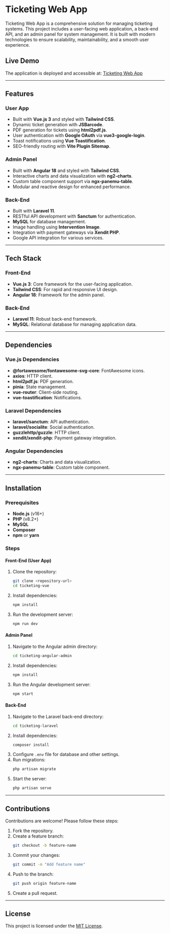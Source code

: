 # Ticketing Web App

Ticketing Web App is a comprehensive solution for managing ticketing systems. This project includes a user-facing web application, a back-end API, and an admin panel for system management. It is built with modern technologies to ensure scalability, maintainability, and a smooth user experience.

## Live Demo

The application is deployed and accessible at: [Ticketing Web App](https://sandbox2.panemu.com/ticketing/)

---

## Features

### User App
- Built with **Vue.js 3** and styled with **Tailwind CSS**.
- Dynamic ticket generation with **JSBarcode**.
- PDF generation for tickets using **html2pdf.js**.
- User authentication with **Google OAuth** via **vue3-google-login**.
- Toast notifications using **Vue Toastification**.
- SEO-friendly routing with **Vite Plugin Sitemap**.

### Admin Panel
- Built with **Angular 18** and styled with **Tailwind CSS**.
- Interactive charts and data visualization with **ng2-charts**.
- Custom table component support via **ngx-panemu-table**.
- Modular and reactive design for enhanced performance.

### Back-End
- Built with **Laravel 11**.
- RESTful API development with **Sanctum** for authentication.
- **MySQL** for database management.
- Image handling using **Intervention Image**.
- Integration with payment gateways via **Xendit PHP**.
- Google API integration for various services.

---

## Tech Stack

### Front-End
- **Vue.js 3**: Core framework for the user-facing application.
- **Tailwind CSS**: For rapid and responsive UI design.
- **Angular 18**: Framework for the admin panel.

### Back-End
- **Laravel 11**: Robust back-end framework.
- **MySQL**: Relational database for managing application data.

---

## Dependencies

### Vue.js Dependencies
- **@fortawesome/fontawesome-svg-core**: FontAwesome icons.
- **axios**: HTTP client.
- **html2pdf.js**: PDF generation.
- **pinia**: State management.
- **vue-router**: Client-side routing.
- **vue-toastification**: Notifications.

### Laravel Dependencies
- **laravel/sanctum**: API authentication.
- **laravel/socialite**: Social authentication.
- **guzzlehttp/guzzle**: HTTP client.
- **xendit/xendit-php**: Payment gateway integration.

### Angular Dependencies
- **ng2-charts**: Charts and data visualization.
- **ngx-panemu-table**: Custom table component.

---

## Installation

### Prerequisites
- **Node.js** (v16+)
- **PHP** (v8.2+)
- **MySQL**
- **Composer**
- **npm** or **yarn**

### Steps

#### Front-End (User App)
1. Clone the repository:
   ```bash
   git clone <repository-url>
   cd ticketing-vue
   ```
2. Install dependencies:
   ```bash
   npm install
   ```
3. Run the development server:
   ```bash
   npm run dev
   ```

#### Admin Panel
1. Navigate to the Angular admin directory:
   ```bash
   cd ticketing-angular-admin
   ```
2. Install dependencies:
   ```bash
   npm install
   ```
3. Run the Angular development server:
   ```bash
   npm start
   ```

#### Back-End
1. Navigate to the Laravel back-end directory:
   ```bash
   cd ticketing-laravel
   ```
2. Install dependencies:
   ```bash
   composer install
   ```
3. Configure `.env` file for database and other settings.
4. Run migrations:
   ```bash
   php artisan migrate
   ```
5. Start the server:
   ```bash
   php artisan serve
   ```

---

## Contributions

Contributions are welcome! Please follow these steps:
1. Fork the repository.
2. Create a feature branch:
   ```bash
   git checkout -b feature-name
   ```
3. Commit your changes:
   ```bash
   git commit -m "Add feature name"
   ```
4. Push to the branch:
   ```bash
   git push origin feature-name
   ```
5. Create a pull request.

---

## License

This project is licensed under the [MIT License](LICENSE). 
